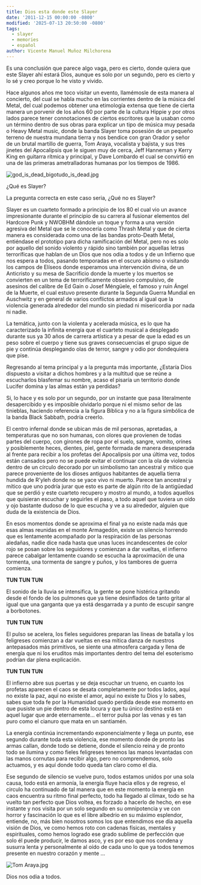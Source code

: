 ```yaml
---
title: Dios esta donde este Slayer
date: '2011-12-15 00:00:00 -0800'
modified: '2025-07-13 20:50:00 -0800'
tags:
  - slayer
  - memories
  - español
author: Vicente Manuel Muñoz Milchorena
---
```

Es una conclusión que parece algo vaga, pero es cierto, donde quiera que este 
Slayer ahí estará Dios, aunque es solo por un segundo, pero es cierto y lo sé 
y creo porque lo he visto y vivido.

Hace algunos años me toco visitar un evento, llamémosle de esta manera al 
concierto, del cual se habla mucho en las corrientes dentro de la música del 
Metal, del cual podemos obtener una etimología extensa que tiene de cierta 
manera un porvenir de los años 60 por parte de la cultura Hippie y por otros 
lados parece tener connotaciones de ciertos escritores que la usaban como un 
término dentro de sus obras para explicar un tipo de música muy pesada o Heavy 
Metal music, donde la banda Slayer toma posesión de un pequeño terreno de 
nuestra mundana tierra y nos bendice con gran Orador y señor de un brutal 
martillo de guerra, Tom Araya, vocalista y bajista, y sus tres jinetes del 
Apocalipsis que le siguen muy de cerca, Jeff Hanneman y Kerry King en guitarra 
rítmica y principal, y Dave Lombardo el cual se convirtió en una de las 
primeras ametralladoras humanas por los tiempos de 1986.

![god_is_dead_bigotudo_is_dead.jpg](https://digimente.xyz/blog/god_is_dead_bigotudo_is_dead.jpg)

¿Qué es Slayer?

La pregunta correcta en este caso seria, ¿Qué no es Slayer?

Slayer es un cuarteto formado a principio de los 80 el cual vio un avance 
impresionante durante el principio de su carrera al fusionar elementos del 
Hardcore Punk y NWOBHM dándole un toque y forma a una versión agresiva del 
Metal que se le conocería como Thrash Metal y que de cierta manera es 
considerada como una de las bandas proto-Death Metal, entiéndase el prototipo 
para dicha ramificación del Metal, pero no es solo por aquello del sonido 
violento y rápido sino también por aquellas letras terroríficas que hablan de 
un Dios que nos odia a todos y de un Infierno que nos espera a todos, pasando 
temporadas en el oscuro abismo o visitando los campos de Elíseos donde 
esperamos una intervención divina, de un Anticristo y su mesa de Sacrificio 
donde la muerte y los muertos se convierten en un tema de terroríficamente 
obsesivo compulsivo, de asesinos del calibre de Ed Gain o Josef Méngüele, el 
famoso y ruin Ángel de la Muerte, el cual estuvo presente durante la Segunda 
Guerra Mundial en Auschwitz y en general de varios conflictos armados al igual 
que la violencia generada alrededor del mundo sin piedad ni misericordia por 
nada ni nadie.

La temática, junto con la violenta y acelerada música, es lo que ha caracterizado 
la infinita energía que el cuarteto musical a desplegado durante sus ya 30 años 
de carrera artística y a pesar de que la edad es un peso sobre el cuerpo y tiene 
sus graves consecuencias el grupo sigue de pie y continúa desplegando olas de 
terror, sangre y odio por dondequiera que pise.

Regresando al tema principal y a la pregunta más importante, ¿Estaría Dios 
dispuesto a visitar a dichos hombres y a la multitud que se reúne a escucharlos 
blasfemar su nombre, acaso el pisaría un territorio donde Lucifer domina y las 
almas están ya perdidas?

Si, lo hace y es solo por un segundo, por un instante que pasa literalmente 
desapercibido y es imposible olvidarlo porque ni el mismo señor de las tinieblas, 
haciendo referencia a la figura Bíblica y no a la figura simbólica de la banda 
Black Sabbath, podría creerlo.

El centro infernal donde se ubican más de mil personas, apretadas, a temperaturas 
que no son humanas, con olores que provienen de todas partes del cuerpo, con 
girones de ropa por el suelo, sangre, vomito, orines y posiblemente heces, dientes, 
piel, gente formada de manera desesperada al frente para recibir a los profetas del 
Apocalipsis por una última vez, todos están cansados pero no se puede evitar el 
continuar con la ola de violencia dentro de un círculo decorado por un simbolismo 
tan ancestral y mítico que parece proveniente de los dioses antiguos habitantes de 
aquella tierra hundida de R’yleh donde no se yace vivo ni muerto. Parece tan 
ancestral y mítico que uno podría jurar que esto es parte de algún rito de la 
antigüedad que se perdió y este cuarteto recupero y mostro al mundo, a todos 
aquellos que quisieran escuchar y seguirles el paso, a todo aquel que tuviera 
un oído y ojo bastante dudoso de lo que escucha y ve a su alrededor, alguien 
que duda de la existencia de Dios.

En esos momentos donde se aproxima el final ya no existe nada más que esas almas 
reunidas en el monte Armagedón, existe un silencio horrendo que es lentamente 
acompañado por la respiración de las personas aledañas, nadie dice nada hasta 
que unas luces incandescentes de color rojo se posan sobre los seguidores y 
comienzan a dar vueltas, el infierno parece cabalgar lentamente cuando se 
escucha la aproximación de una tormenta, una tormenta de sangre y puños, y los 
tambores de guerra comienza.

**TUN TUN TUN**

El sonido de la lluvia se intensifica, la gente se pone histérica gritando 
desde el fondo de los pulmones que ya tiene desinflados de tanto gritar al 
igual que una garganta que ya está desgarrada y a punto de escupir sangre a 
borbotones.

**TUN TUN TUN**

El pulso se acelera, los fieles seguidores preparan las líneas de batalla y 
los feligreses comienzan a dar vueltas en esa mítica danza de nuestros 
antepasados más primitivos, se siente una atmosfera cargada y llena de energía 
que ni los eruditos más importantes dentro del tema del esoterismo podrían dar 
plena explicación.

**TUN TUN TUN**

El infierno abre sus puertas y se deja escuchar un trueno, en cuanto los 
profetas aparecen el caos se desata completamente por todos lados, aquí no 
existe la paz, aquí no existe el amor, aquí no existe tu Dios y lo sabes, 
sabes que toda fe por la Humanidad quedo perdida desde ese momento en que 
pusiste un pie dentro de esta locura y que tu único destino está en aquel 
lugar que arde eternamente… el terror pulsa por las venas y es tan puro como 
el cianuro que mata en un santiamén.

La energía continúa incrementando exponencialmente y llega un punto, ese segundo 
durante toda esta violencia, ese momento donde de pronto las armas callan, donde 
todo se detiene, donde el silencio reina y de pronto todo se ilumina y como 
fieles feligreses tenemos las manos levantadas con las manos cornutas para 
recibir algo, pero no comprendemos, solo actuamos, y es aquí donde todo queda 
tan claro como el día.

Ese segundo de silencio se vuelve puro, todos estamos unidos por una sola causa, 
todo está en armonía, la energía fluye hacia ellos y de regreso, el circulo ha 
continuado de tal manera que en este momento la energía en caos encuentra su 
ritmo final perfecto, todo ha llegado al clímax, todo se ha vuelto tan perfecto 
que Dios voltea, es forzado a hacerlo de hecho, en ese instante y nos visita por 
un solo segundo en su omnipotencia y ve con horror y fascinación lo que es el 
libre albedrio en su máximo esplendor, entiende, no, más bien nosotros somos 
los que entendimos ese día aquella visión de Dios, ve como hemos roto con 
cadenas físicas, mentales y espirituales, como hemos logrado ese grado sublime 
de perfección que solo él puede producir, le damos asco, y es por eso que nos 
condena y susurra lenta y personalmente al oído de cada uno lo que ya todos 
tenemos presente en nuestro corazón y mente …

![Tom Araya.jpg](https://digimente.xyz/blog/tom_araya.jpg)

Dios nos odia a todos.
